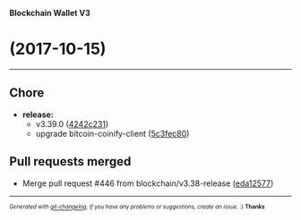 __Blockchain Wallet V3__

#   (2017-10-15)



---

## Chore

- **release:**
  - v3.39.0
  ([4242c231](https://github.com/blockchain/My-Wallet-V3/commit/4242c2316704209f8d0a7f49e69083e33a82d868))
  - upgrade bitcoin-coinify-client
  ([5c3fec80](https://github.com/blockchain/My-Wallet-V3/commit/5c3fec808665e15968d9e06f23b8fb9ab7438b5f))


## Pull requests merged

- Merge pull request #446 from blockchain/v3.38-release
  ([eda12577](https://github.com/blockchain/My-Wallet-V3/commit/eda12577759c3f1d1374d4b763c6e56ec279756e))



---
<sub><sup>*Generated with [git-changelog](https://github.com/rafinskipg/git-changelog). If you have any problems or suggestions, create an issue.* :) **Thanks** </sub></sup>